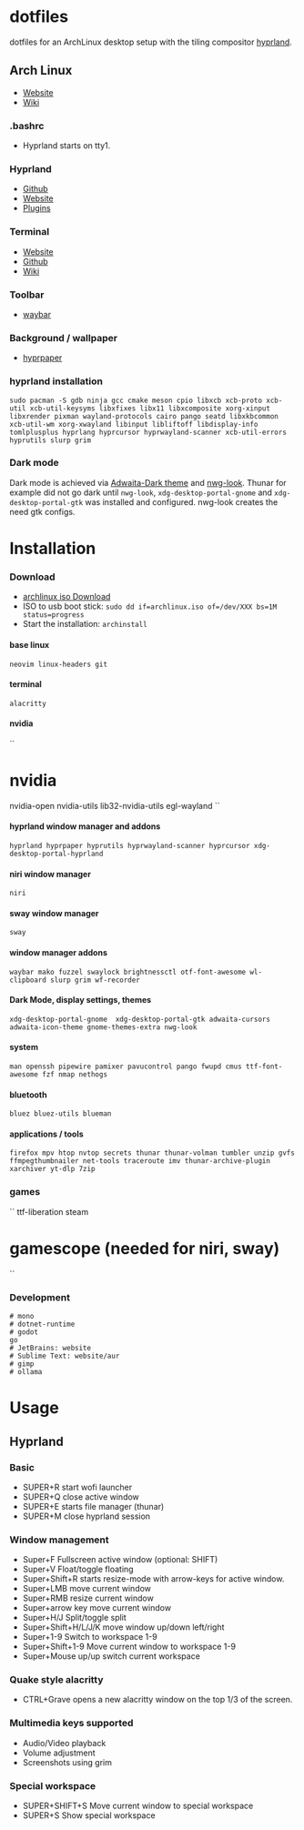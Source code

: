 # dotfiles

dotfiles for an ArchLinux desktop setup with the tiling compositor [hyprland](https://github.com/hyprwm).

## Arch Linux
* [Website](https://archlinux.org/)
* [Wiki](https://wiki.archlinux.org/title/Archinstall)

### .bashrc
- Hyprland starts on tty1.

### Hyprland
* [Github](https://github.com/hyprwm)
* [Website](https://hyprland.org/)
* [Plugins](https://hyprland.org/plugins/)

### Terminal
* [Website](https://alacritty.org/)
* [Github](https://github.com/alacritty/alacritty)
* [Wiki](https://wiki.archlinux.org/title/Alacritty)

### Toolbar
* [waybar](https://github.com/Alexays/Waybar)

### Background / wallpaper
* [hyprpaper](https://github.com/hyprwm/hyprpaper)

### hyprland installation
```sudo pacman -S gdb ninja gcc cmake meson cpio libxcb xcb-proto xcb-util xcb-util-keysyms libxfixes libx11 libxcomposite xorg-xinput libxrender pixman wayland-protocols cairo pango seatd libxkbcommon xcb-util-wm xorg-xwayland libinput libliftoff libdisplay-info tomlplusplus hyprlang hyprcursor hyprwayland-scanner xcb-util-errors hyprutils slurp grim```

### Dark mode
Dark mode is achieved via [Adwaita-Dark theme](https://aur.archlinux.org/packages/adwaita-dark) and [nwg-look](https://github.com/nwg-piotr/nwg-look).
Thunar for example did not go dark until ```nwg-look```, ```xdg-desktop-portal-gnome``` and ```xdg-desktop-portal-gtk``` was installed and configured. nwg-look creates the need gtk configs.

# Installation 

### Download
* [archlinux iso Download](https://archlinux.org/download/)
* ISO to usb boot stick: ```sudo dd if=archlinux.iso of=/dev/XXX bs=1M status=progress```
* Start the installation: ```archinstall```

#### base linux
``
neovim
linux-headers
git
``

#### terminal
``
alacritty
``

#### nvidia
``
# nvidia
nvidia-open
nvidia-utils
lib32-nvidia-utils
egl-wayland
``

#### hyprland window manager and addons
``
hyprland
hyprpaper
hyprutils
hyprwayland-scanner
hyprcursor
xdg-desktop-portal-hyprland
``

#### niri window manager
``
niri
``

#### sway window manager
``
sway
``

#### window manager addons
``
waybar
mako
fuzzel
swaylock
brightnessctl
otf-font-awesome
wl-clipboard
slurp
grim
wf-recorder
``

#### Dark Mode, display settings, themes
``
xdg-desktop-portal-gnome 
xdg-desktop-portal-gtk
adwaita-cursors
adwaita-icon-theme
gnome-themes-extra
nwg-look
``

#### system
``
man
openssh
pipewire
pamixer
pavucontrol
pango
fwupd
cmus
ttf-font-awesome
fzf
nmap
nethogs
``

#### bluetooth
``
bluez
bluez-utils
blueman
``

#### applications / tools
``
firefox
mpv
htop
nvtop
secrets
thunar
thunar-volman
tumbler
unzip
gvfs
ffmpegthumbnailer
net-tools
traceroute
imv
thunar-archive-plugin
xarchiver
yt-dlp
7zip
``

### games
``
ttf-liberation
steam
# gamescope (needed for niri, sway)
``

### Development

```
# mono
# dotnet-runtime
# godot
go
# JetBrains: website
# Sublime Text: website/aur
# gimp
# ollama
```

# Usage

## Hyprland

### Basic
* SUPER+R start wofi launcher
* SUPER+Q close active window
* SUPER+E starts file manager (thunar)
* SUPER+M close hyprland session

### Window management
* Super+F Fullscreen active window (optional: SHIFT)
* Super+V Float/toggle floating
* Super+Shift+R starts resize-mode with arrow-keys for active window.
* Super+LMB move current window
* Super+RMB resize current window
* Super+arrow key move current window
* Super+H/J Split/toggle split
* Super+Shift+H/L/J/K move window up/down left/right
* Super+1-9 Switch to workspace 1-9
* Super+Shift+1-9 Move current window to workspace 1-9
* Super+Mouse up/up switch current workspace

### Quake style alacritty
* CTRL+Grave opens a new alacritty window on the top 1/3 of the screen.

### Multimedia keys supported
* Audio/Video playback
* Volume adjustment
* Screenshots using grim

### Special workspace
* SUPER+SHIFT+S Move current window to special workspace
* SUPER+S Show special workspace
